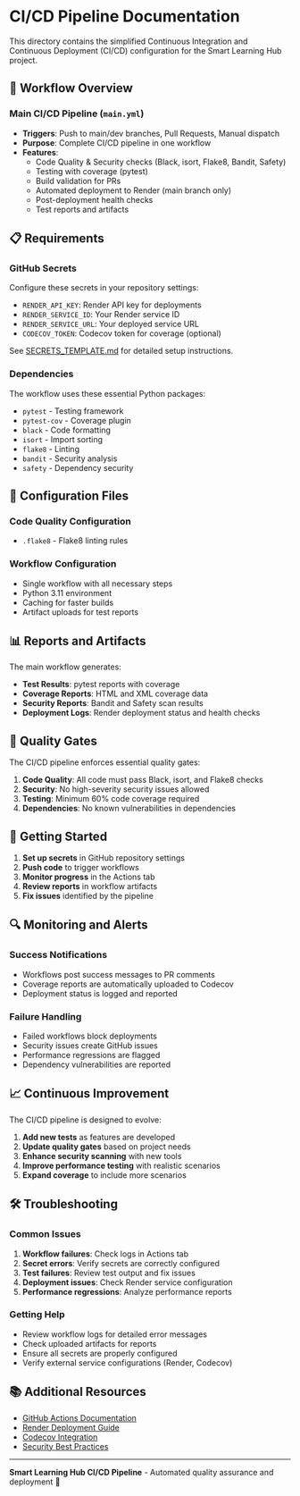 # CI/CD Pipeline Documentation

This directory contains the simplified Continuous Integration and Continuous Deployment (CI/CD) configuration for the Smart Learning Hub project.

## 🚀 Workflow Overview

### **Main CI/CD Pipeline** (`main.yml`)
- **Triggers**: Push to main/dev branches, Pull Requests, Manual dispatch
- **Purpose**: Complete CI/CD pipeline in one workflow
- **Features**:
  - Code Quality & Security checks (Black, isort, Flake8, Bandit, Safety)
  - Testing with coverage (pytest)
  - Build validation for PRs
  - Automated deployment to Render (main branch only)
  - Post-deployment health checks
  - Test reports and artifacts

## 📋 Requirements

### GitHub Secrets
Configure these secrets in your repository settings:

- `RENDER_API_KEY`: Render API key for deployments
- `RENDER_SERVICE_ID`: Your Render service ID
- `RENDER_SERVICE_URL`: Your deployed service URL
- `CODECOV_TOKEN`: Codecov token for coverage (optional)

See [SECRETS_TEMPLATE.md](SECRETS_TEMPLATE.md) for detailed setup instructions.

### Dependencies
The workflow uses these essential Python packages:
- `pytest` - Testing framework
- `pytest-cov` - Coverage plugin
- `black` - Code formatting
- `isort` - Import sorting
- `flake8` - Linting
- `bandit` - Security analysis
- `safety` - Dependency security

## 🔧 Configuration Files

### Code Quality Configuration
- `.flake8` - Flake8 linting rules

### Workflow Configuration
- Single workflow with all necessary steps
- Python 3.11 environment
- Caching for faster builds
- Artifact uploads for test reports

## 📊 Reports and Artifacts

The main workflow generates:

- **Test Results**: pytest reports with coverage
- **Coverage Reports**: HTML and XML coverage data
- **Security Reports**: Bandit and Safety scan results
- **Deployment Logs**: Render deployment status and health checks

## 🎯 Quality Gates

The CI/CD pipeline enforces essential quality gates:

1. **Code Quality**: All code must pass Black, isort, and Flake8 checks
2. **Security**: No high-severity security issues allowed
3. **Testing**: Minimum 60% code coverage required
4. **Dependencies**: No known vulnerabilities in dependencies

## 🚀 Getting Started

1. **Set up secrets** in GitHub repository settings
2. **Push code** to trigger workflows
3. **Monitor progress** in the Actions tab
4. **Review reports** in workflow artifacts
5. **Fix issues** identified by the pipeline

## 🔍 Monitoring and Alerts

### Success Notifications
- Workflows post success messages to PR comments
- Coverage reports are automatically uploaded to Codecov
- Deployment status is logged and reported

### Failure Handling
- Failed workflows block deployments
- Security issues create GitHub issues
- Performance regressions are flagged
- Dependency vulnerabilities are reported

## 📈 Continuous Improvement

The CI/CD pipeline is designed to evolve:

1. **Add new tests** as features are developed
2. **Update quality gates** based on project needs
3. **Enhance security scanning** with new tools
4. **Improve performance testing** with realistic scenarios
5. **Expand coverage** to include more scenarios

## 🛠️ Troubleshooting

### Common Issues

1. **Workflow failures**: Check logs in Actions tab
2. **Secret errors**: Verify secrets are correctly configured
3. **Test failures**: Review test output and fix issues
4. **Deployment issues**: Check Render service configuration
5. **Performance regressions**: Analyze performance reports

### Getting Help

- Review workflow logs for detailed error messages
- Check uploaded artifacts for reports
- Ensure all secrets are properly configured
- Verify external service configurations (Render, Codecov)

## 📚 Additional Resources

- [GitHub Actions Documentation](https://docs.github.com/en/actions)
- [Render Deployment Guide](https://render.com/docs)
- [Codecov Integration](https://docs.codecov.com/docs)
- [Security Best Practices](https://docs.github.com/en/code-security)

---

**Smart Learning Hub CI/CD Pipeline** - Automated quality assurance and deployment 🚀
